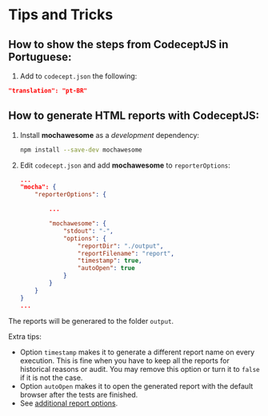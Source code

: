 # Tips and Tricks

## How to show the steps from CodeceptJS in Portuguese:

1. Add to `codecept.json` the following:

```json
"translation": "pt-BR"
```


## How to generate HTML reports with CodeceptJS:

1. Install **mochawesome** as a *development* dependency:

    ```bash
    npm install --save-dev mochawesome
    ```

2. Edit `codecept.json` and add **mochawesome** to `reporterOptions`:

    ```json
    ...
	"mocha": {
		"reporterOptions": {

			...

			"mochawesome": {
				"stdout": "-",
				"options": {
					"reportDir": "./output",
					"reportFilename": "report",
					"timestamp": true,
					"autoOpen": true
				}
			}
		}
	}
    ...
    ```

The reports will be generared to the folder `output`.

Extra tips:
- Option `timestamp` makes it to generate a different report name on every execution. This is fine when you have to keep all the reports for historical reasons or audit. You may remove this option or turn it to `false` if it is not the case.
- Option `autoOpen` makes it to open the generated report with the default browser after the tests are finished.
- See [additional report options](https://github.com/adamgruber/mochawesome-report-generator).

